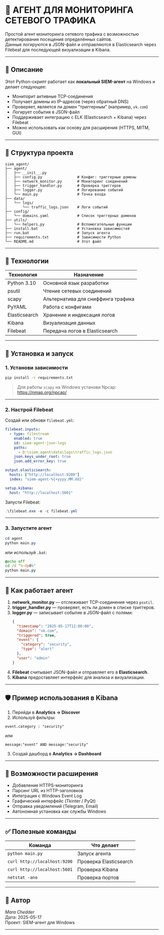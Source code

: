 # 🚀 АГЕНТ ДЛЯ МОНИТОРИНГА СЕТЕВОГО ТРАФИКА

Простой агент мониторинга сетевого трафика с возможностью детектирования посещения определённых сайтов.  
Данные логируются в JSON-файл и отправляются в Elasticsearch через Filebeat для последующей визуализации в Kibana.

---

## 🧩 Описание

Этот Python-скрипт работает как **локальный SIEM-агент** на Windows и делает следующее:

- Мониторит активные TCP-соединения
- Получает домены из IP-адресов (через обратный DNS)
- Проверяет, является ли домен "триггерным" (например, `vk.com`)
- Логирует события в JSON-файл
- Поддерживает интеграцию с ELK (Elasticsearch + Kibana) через Filebeat
- Можно использовать как основу для расширения (HTTPS, MITM, GUI)

---

## 📁 Структура проекта

```
siem_agent/
├── agent/
│   ├── __init__.py
│   ├── config.py                # Конфиг: триггерные домены
│   ├── network_monitor.py       # Мониторинг соединений
│   ├── trigger_handler.py       # Проверка триггеров
│   ├── logger.py                # Логирование событий
│   └── main.py                  # Точка входа
├── data/
│   └── logs/
│       └── traffic_logs.json    # Логи событий
├── config/
│   └── domains.yaml             # Список триггерных доменов
├── utils/
│   └── helpers.py               # Вспомогательные функции
├── install.bat                  # Установка зависимостей
├── run.bat                      # Запуск агента
├── requirements.txt             # Зависимости Python
└── README.md                    # Этот файл
```

---

## 🧰 Технологии

| Технология      | Назначение |
|----------------|------------|
| Python 3.10     | Основной язык разработки |
| psutil          | Чтение сетевых соединений |
| scapy           | Альтернатива для сниффинга трафика |
| PyYAML          | Работа с конфигами |
| Elasticsearch   | Хранение и индексация логов |
| Kibana          | Визуализация данных |
| Filebeat        | Передача логов в Elasticsearch |

---

## 🔧 Установка и запуск

### 1. Установи зависимости

```bash
pip install -r requirements.txt
```

> Для работы `scapy` на Windows установи Npcap: https://nmap.org/npcap/

---

### 2. Настрой Filebeat

Создай или обнови `filebeat.yml`:

```yaml
filebeat.inputs:
  - type: filestream
    enabled: true
    id: siem-agent-json-logs
    paths:
      - D:\siem_agent\data\logs\traffic_logs.json
    json.keys_under_root: true
    json.add_error_key: true

output.elasticsearch:
  hosts: ["http://localhost:9200"]
  index: "siem-agent-%{+yyyy.MM.dd}"

setup.kibana:
  host: "http://localhost:5601"
```

Запусти Filebeat:

```powershell
.\filebeat.exe -e -c filebeat.yml
```

---

### 3. Запустите агент

```powershell
cd agent
python main.py
```

или используй `.bat`:

```bat
@echo off
cd /d "%~dp0%"
python main.py
```

---

## 📌 Как работает агент

1. **network_monitor.py** — отслеживает TCP-соединения через `psutil`.
2. **trigger_handler.py** — проверяет, есть ли домен в списке триггеров.
3. **logger.py** — записывает событие в JSON-файл с полями:
   ```json
   {
     "timestamp": "2025-05-17T12:00:00",
     "domain": "vk.com",
     "triggered": true,
     "event": {
       "category": "security",
       "type": "alert"
     },
     "user": "admin"
   }
   ```
4. **Filebeat** считывает JSON-файл и отправляет его в **Elasticsearch**.
5. **Kibana** предоставляет интерфейс для анализа и визуализации.

---

## 🛡️ Пример использования в Kibana

1. Перейди в **Analytics → Discover**
2. Используй фильтры:

```kql
event.category : "security"
```

или

```kql
message:"event" AND message:"security"
```

3. Создай дашборд в **Analytics → Dashboard**

---

## 🧪 Возможности расширения

- Добавление HTTPS-мониторинга
- Парсинг URL из HTTP-заголовков
- Интеграция с Windows Event Log
- Графический интерфейс (Tkinter / PyQt)
- Отправка уведомлений (Telegram, Email)
- Автономная установка как службы Windows

---

## ✅ Полезные команды

| Команда                          | Что делает |
|----------------------------------|------------|
| `python main.py`                 | Запуск агента |
| `curl http://localhost:9200`     | Проверка Elasticsearch |
| `curl http://localhost:5601`     | Проверка Kibana |
| `netstat -ano`                  | Проверка портов |

---


## 🙌 Автор

*Mara Chedder*  
Дата: 2025-05-17  
Проект: SIEM-агент для Windows

---
